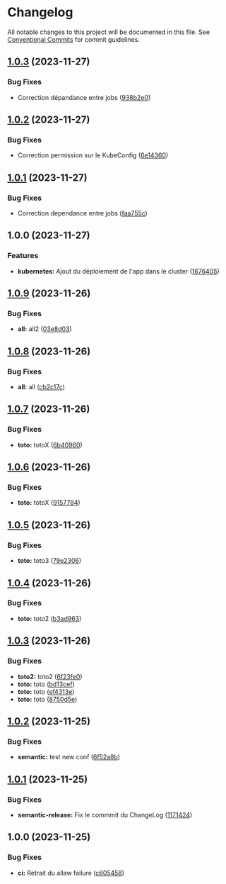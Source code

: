 # Changelog

All notable changes to this project will be documented in this file. See
[Conventional Commits](https://conventionalcommits.org) for commit guidelines.

## [1.0.3](https://gitlab.com/kelg/linkedin/projet-1/portfolio/compare/v1.0.2...v1.0.3) (2023-11-27)


### Bug Fixes

* Correction dépandance entre jobs ([938b2e0](https://gitlab.com/kelg/linkedin/projet-1/portfolio/commit/938b2e01ddabe2abaa704838105e591f3f1e486f))

## [1.0.2](https://gitlab.com/kelg/linkedin/projet-1/portfolio/compare/v1.0.1...v1.0.2) (2023-11-27)


### Bug Fixes

* Correction permission sur le KubeConfig ([6e14360](https://gitlab.com/kelg/linkedin/projet-1/portfolio/commit/6e1436040e6c217204f188dd98f9e2fd6df73e0a))

## [1.0.1](https://gitlab.com/kelg/linkedin/projet-1/portfolio/compare/v1.0.0...v1.0.1) (2023-11-27)


### Bug Fixes

* Correction dependance entre jobs ([faa755c](https://gitlab.com/kelg/linkedin/projet-1/portfolio/commit/faa755c01b363d9f2ee382aaf57c1f09493c1684))

## 1.0.0 (2023-11-27)


### Features

* **kubernetes:** Ajout du déploiement de l'app dans le cluster ([1676405](https://gitlab.com/kelg/linkedin/projet-1/portfolio/commit/1676405f3dd733de16d9d454b504a79367483e79))

## [1.0.9](https://gitlab.com/kelg/linkedin/projet-1/portfolio/compare/v1.0.8...v1.0.9) (2023-11-26)


### Bug Fixes

* **all:** all2 ([03e8d03](https://gitlab.com/kelg/linkedin/projet-1/portfolio/commit/03e8d03187a1528e892d71069a9adc4083c2a611))

## [1.0.8](https://gitlab.com/kelg/linkedin/projet-1/portfolio/compare/v1.0.7...v1.0.8) (2023-11-26)


### Bug Fixes

* **all:** all ([cb2c17c](https://gitlab.com/kelg/linkedin/projet-1/portfolio/commit/cb2c17c531a6e9d2d6e95e85c08ac07a78462ca2))

## [1.0.7](https://gitlab.com/kelg/linkedin/projet-1/portfolio/compare/v1.0.6...v1.0.7) (2023-11-26)


### Bug Fixes

* **toto:** totoX ([6b40960](https://gitlab.com/kelg/linkedin/projet-1/portfolio/commit/6b4096015dfe41ae140231c0e5f266dc36cfb91a))

## [1.0.6](https://gitlab.com/kelg/linkedin/projet-1/portfolio/compare/v1.0.5...v1.0.6) (2023-11-26)


### Bug Fixes

* **toto:** totoX ([9157784](https://gitlab.com/kelg/linkedin/projet-1/portfolio/commit/91577849c4491c25ba5ffaa7881672d0bddc10f8))

## [1.0.5](https://gitlab.com/kelg/linkedin/projet-1/portfolio/compare/v1.0.4...v1.0.5) (2023-11-26)


### Bug Fixes

* **toto:** toto3 ([79e2306](https://gitlab.com/kelg/linkedin/projet-1/portfolio/commit/79e23066840c1578d41aa875dc800186ec1e9ee0))

## [1.0.4](https://gitlab.com/kelg/linkedin/projet-1/portfolio/compare/v1.0.3...v1.0.4) (2023-11-26)


### Bug Fixes

* **toto:** toto2 ([b3ad963](https://gitlab.com/kelg/linkedin/projet-1/portfolio/commit/b3ad963a0ea4c8d401037f8b64371fe8a822df69))

## [1.0.3](https://gitlab.com/kelg/linkedin/projet-1/portfolio/compare/v1.0.2...v1.0.3) (2023-11-26)


### Bug Fixes

* **toto2:** toto2 ([6f23fe0](https://gitlab.com/kelg/linkedin/projet-1/portfolio/commit/6f23fe06026c866bd61b8b771a18871be1620751))
* **toto:** toto ([bd13cef](https://gitlab.com/kelg/linkedin/projet-1/portfolio/commit/bd13cefc1119d955ef8902217748962a200d2665))
* **toto:** toto ([ef4313e](https://gitlab.com/kelg/linkedin/projet-1/portfolio/commit/ef4313e7478509208898fa5b5b661d09b15bdf77))
* **toto:** toto ([8750d5e](https://gitlab.com/kelg/linkedin/projet-1/portfolio/commit/8750d5efac228653affe8be6521069bc087426b5))

## [1.0.2](https://gitlab.com/kelg/linkedin/projet-1/portfolio/compare/v1.0.1...v1.0.2) (2023-11-25)


### Bug Fixes

* **semantic:** test new conf ([6f52a8b](https://gitlab.com/kelg/linkedin/projet-1/portfolio/commit/6f52a8b05ec156bb5e5d633ab58bf6a63c4ba393))

## [1.0.1](https://gitlab.com/kelg/linkedin/projet-1/portfolio/compare/v1.0.0...v1.0.1) (2023-11-25)


### Bug Fixes

* **semantic-release:** Fix le commmit du ChangeLog ([1171424](https://gitlab.com/kelg/linkedin/projet-1/portfolio/commit/1171424858eca8f4c82055dae4b487d8bc65e62e))

## 1.0.0 (2023-11-25)


### Bug Fixes

* **ci:** Retrait du allaw failure ([c605458](https://gitlab.com/kelg/linkedin/projet-1/portfolio/commit/c6054585793a2de2a105b3f054d00c7add84e6c6))
